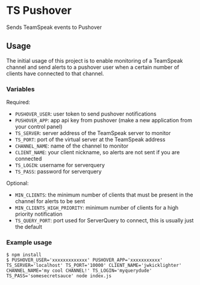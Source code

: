 # TS Pushover
Sends TeamSpeak events to Pushover

## Usage
The initial usage of this project is to enable monitoring of a TeamSpeak channel and send alerts to a pushover user when a certain number of clients have connected to that channel.

### Variables

Required:
- `PUSHOVER_USER`: user token to send pushover notifications
- `PUSHOVER_APP`: app api key from pushover (make a new application from your control panel)
- `TS_SERVER`: server address of the TeamSpeak server to monitor
- `TS_PORT`: port of the virtual server at the TeamSpeak address
- `CHANNEL_NAME`: name of the channel to monitor
- `CLIENT_NAME`: your client nickname, so alerts are not sent if you are connected
- `TS_LOGIN`: username for serverquery
- `TS_PASS`: password for serverquery

Optional:
- `MIN_CLIENTS`: the minimum number of clients that must be present in the channel for alerts to be sent
- `MIN_CLIENTS_HIGH_PRIORITY`: minimum number of clients for a high priority notification
- `TS_QUERY_PORT`: port used for ServerQuery to connect, this is usually just the default

### Example usage
```
$ npm install
$ PUSHOVER_USER='xxxxxxxxxxxxx' PUSHOVER_APP='xxxxxxxxxxx' TS_SERVER='localhost' TS_PORT='10000' CLIENT_NAME='jwkicklighter' CHANNEL_NAME='my cool CHANNEL!' TS_LOGIN='myquerydude' TS_PASS='somesecretsauce' node index.js
```
